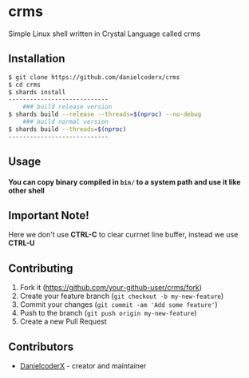 # crms

Simple Linux shell written in Crystal Language called crms

## Installation

```bash
$ git clone https://github.com/danielcoderx/crms
$ cd crms
$ shards install
----------------------------
    ### build release version
$ shards build --release --threads=$(nproc) --no-debug
    ### build normal version
$ shards build --threads=$(nproc)
----------------------------

```

## Usage

#### You can copy binary compiled in `bin/` to a system path and use it like other shell
## Important Note!
 Here we don't use **CTRL-C** to clear currnet line buffer, instead we use **CTRL-U**

## Contributing

1. Fork it (<https://github.com/your-github-user/crms/fork>)
2. Create your feature branch (`git checkout -b my-new-feature`)
3. Commit your changes (`git commit -am 'Add some feature'`)
4. Push to the branch (`git push origin my-new-feature`)
5. Create a new Pull Request

## Contributors

- [DanielcoderX](https://github.com/danielcoderx) - creator and maintainer
